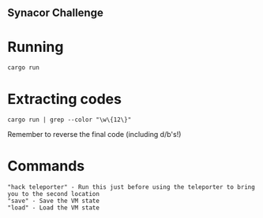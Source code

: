 Synacor Challenge
-----------------

# Running
    cargo run

# Extracting codes
    cargo run | grep --color "\w\{12\}"

Remember to reverse the final code (including d/b's!)

# Commands
    "hack teleporter" - Run this just before using the teleporter to bring you to the second location
    "save" - Save the VM state
    "load" - Load the VM state

